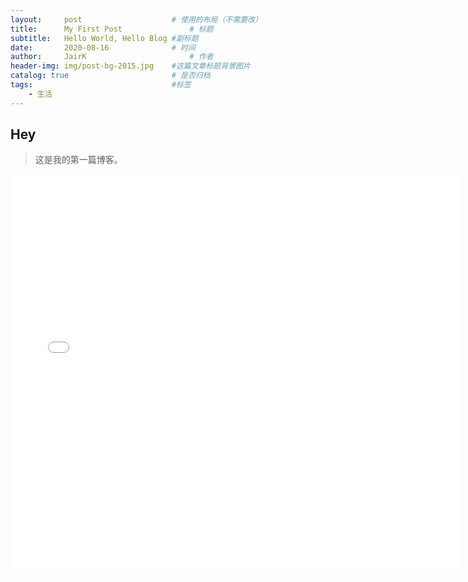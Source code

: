 ```yaml
---
layout:     post   				    # 使用的布局（不需要改）
title:      My First Post 				# 标题 
subtitle:   Hello World, Hello Blog #副标题
date:       2020-08-16 				# 时间
author:     JairK 						# 作者
header-img: img/post-bg-2015.jpg 	#这篇文章标题背景图片
catalog: true 						# 是否归档
tags:								#标签
    - 生活
---
```


## Hey

>这是我的第一篇博客。

<iframe src="//player.bilibili.com/player.html?aid=883362563&bvid=BV1fK4y1t7hj&cid=196018899&page=1" width="720" height= "640" scrolling="no" border="0" frameborder="no" framespacing="0" allowfullscreen="true"> </iframe>

